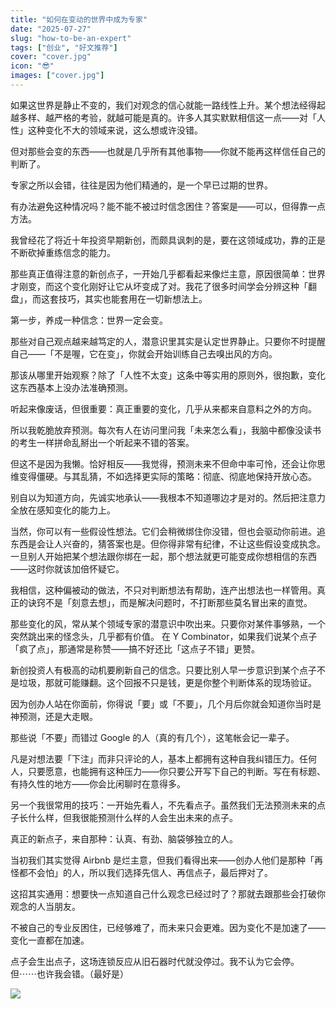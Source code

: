 ```yaml
---
title: "如何在变动的世界中成为专家"
date: "2025-07-27"
slug: "how-to-be-an-expert"
tags: ["创业", "好文推荐"]
cover: "cover.jpg"
icon: "😎"
images: ["cover.jpg"]
---
```

如果这世界是静止不变的，我们对观念的信心就能一路线性上升。某个想法经得起越多样、越严格的考验，就越可能是真的。许多人其实默默相信这一点——对「人性」这种变化不大的领域来说，这么想或许没错。



但对那些会变的东西——也就是几乎所有其他事物——你就不能再这样信任自己的判断了。



专家之所以会错，往往是因为他们精通的，是一个早已过期的世界。



有办法避免这种情况吗？能不能不被过时信念困住？答案是——可以，但得靠一点方法。



我曾经花了将近十年投资早期新创，而颇具讽刺的是，要在这领域成功，靠的正是不断砍掉重练信念的能力。



那些真正值得注意的新创点子，一开始几乎都看起来像烂主意，原因很简单：世界才刚变，而这个变化刚好让它从坏变成了对。我花了很多时间学会分辨这种「翻盘」，而这套技巧，其实也能套用在一切新想法上。



第一步，养成一种信念：世界一定会变。



那些对自己观点越来越笃定的人，潜意识里其实是认定世界静止。只要你不时提醒自己——「不是喔，它在变」，你就会开始训练自己去嗅出风的方向。



那该从哪里开始观察？除了「人性不太变」这条中等实用的原则外，很抱歉，变化这东西基本上没办法准确预测。



听起来像废话，但很重要：真正重要的变化，几乎从来都来自意料之外的方向。



所以我乾脆放弃预测。每次有人在访问里问我「未来怎么看」，我脑中都像没读书的考生一样拼命乱掰出一个听起来不错的答案。



但这不是因为我懒。恰好相反——我觉得，预测未来不但命中率可怜，还会让你思维变得僵硬。与其乱猜，不如选择更实际的策略：彻底、彻底地保持开放心态。



别自以为知道方向，先诚实地承认——我根本不知道哪边才是对的。然后把注意力全放在感知变化的能力上。



当然，你可以有一些假设性想法。它们会稍微绑住你没错，但也会驱动你前进。追东西是会让人兴奋的，猜答案也是。但你得非常有纪律，不让这些假设变成执念。
一旦别人开始把某个想法跟你绑在一起，那个想法就更可能变成你想相信的东西——这时你就该加倍怀疑它。



我相信，这种偏被动的做法，不只对判断想法有帮助，连产出想法也一样管用。真正的诀窍不是「刻意去想」，而是解决问题时，不打断那些莫名冒出来的直觉。



那些变化的风，常从某个领域专家的潜意识中吹出来。只要你对某件事够熟，一个突然跳出来的怪念头，几乎都有价值。
在 Y Combinator，如果我们说某个点子「疯了点」，那通常是称赞——搞不好还比「这点子不错」更赞。



新创投资人有极高的动机要刷新自己的信念。只要比别人早一步意识到某个点子不是垃圾，那就可能赚翻。这个回报不只是钱，更是你整个判断体系的现场验证。



因为创办人站在你面前，你得说「要」或「不要」，几个月后你就会知道你当时是神预测，还是大走眼。



那些说「不要」而错过 Google 的人（真的有几个），这笔帐会记一辈子。



凡是对想法要「下注」而非只评论的人，基本上都拥有这种自我纠错压力。任何人，只要愿意，也能拥有这种压力——你只要公开写下自己的判断。写在有标题、有持久性的地方——你会比闲聊时在意得多。



另一个我很常用的技巧：一开始先看人，不先看点子。虽然我们无法预测未来的点子长什么样，但我很能预测什么样的人会生出未来的点子。



真正的新点子，来自那种：认真、有劲、脑袋够独立的人。



当初我们其实觉得 Airbnb 是烂主意，但我们看得出来——创办人他们是那种「再怪都不会怕」的人，所以我们选择先信人、再信点子，最后押对了。



这招其实通用：想要快一点知道自己什么观念已经过时了？那就去跟那些会打破你观念的人当朋友。



不被自己的专业反困住，已经够难了，而未来只会更难。因为变化不是加速了——变化一直都在加速。



点子会生出点子，这场连锁反应从旧石器时代就没停过。我不认为它会停。
但⋯⋯也许我会错。（最好是）




![](https://prod-files-secure.s3.us-west-2.amazonaws.com/112d0858-5090-4d34-a606-b75eb8d65fd2/46476355-9cf3-4e99-9b7a-3531bc426380/1000202064.png?X-Amz-Algorithm=AWS4-HMAC-SHA256&X-Amz-Content-Sha256=UNSIGNED-PAYLOAD&X-Amz-Credential=ASIAZI2LB466RZOYCEHT%2F20251001%2Fus-west-2%2Fs3%2Faws4_request&X-Amz-Date=20251001T111207Z&X-Amz-Expires=3600&X-Amz-Security-Token=IQoJb3JpZ2luX2VjEHoaCXVzLXdlc3QtMiJIMEYCIQDPFz35QF3%2BwlLnfKmEJRcJsqpBMMR%2BQyjw4vjVOEk99QIhAIHhV7nMh1m8VqnM2CXIBfTK6ndyvYjztMIW31LuYNayKv8DCBMQABoMNjM3NDIzMTgzODA1IgyoaSmFWs2RAd1eXNwq3AMaZSmmDLoAljOb%2FGb4XTjB3aLJ9wP%2FqESm2wCri9s2FXaZq7ammfAx43GXlb2do7K5spTgPblek07c0%2Bn5%2FGsQ%2Fn5Lb%2B3Ia3krIbi0KxCAZowwEThI9JLUKj6U1aVAuHWfJB024RA5URXuN8OF9cX2uIeCvfw1e62%2FVQnUmFO5oHTCajHLM6%2BTn%2BEATtAGcb6hrKKHlxKlNCmoWYM%2F7h%2FICCw5lgTHsioNUJgnIC3COowF8CWiZTSQXWr50aAXBDYns1bX8IHzrFPbvnXCHJ1MCPibm8GXlPXGVrH8XFgTN5tiLy3ic0ifbk6jRiWIvH%2BhF08Ixw7obEoVjNpBzoeM6yAncHE3UsCcGUPTzawkMZS%2BRbN9AJWzBvV1Fu6bULLJsHhIwEQJEcwQoxz2Nmg5eFkBqdQTuIAvw%2BmfugMx8VZ%2FhsgWeZ4AFkQ29ZCiBzRPtN6GvwX%2FzVVw6X8BD4qBHinFM%2BTU79GlXQ8m9bft%2F%2FTLqd0KBY1YxzArU%2BMO9f0QDGxNH4CytlFUy7tm5ANPtt5MQ0yUg%2FXCxyeYVBxsstjmRjCF40kt59yv7IOyvxcKd2sVhvN3q3hi0Vxa%2BJRwl9tVwwXbdTxc2WbaIZCwA3Jn2s%2BoeB6hqJ0wRTCc7vPGBjqkAS9Bt%2FCFWPN7I%2FjYXDmGo5N1KcP3iwoW%2BsBgBuGUhSCTCN6%2FyElcIkB8RBmWY5tw7H9VN3z%2F%2F41kIGcttY8Cfgozo1x9lOtDuU8VYD7zzYHNzH787k4Yj37NgpZS5xLviOuYcRCdbYCJSJAHkzoG3kcMlogYQ9DXj3dAaXOykyQ8aFKG%2FR5tMxLNK0aokfl8rDzEKHt6XtSfGykwBVSJ7BU6%2FxBF&X-Amz-Signature=967aa179ce07ea6e761b4c5fdd723a784affcdff8ee3436d238e2a2e5c3dbd89&X-Amz-SignedHeaders=host&x-amz-checksum-mode=ENABLED&x-id=GetObject)

